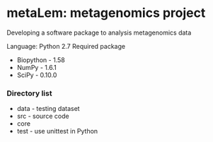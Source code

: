
# metaLem: metagenomics project
Developing a software package to analysis metagenomics data

Language: Python 2.7
Required package
* Biopython - 1.58
* NumPy - 1.6.1
* SciPy - 0.10.0

### Directory list
* data - testing dataset
* src - source code
 * core 
 * test - use unittest in Python

